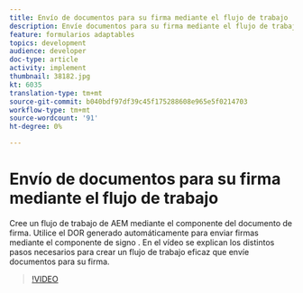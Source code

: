 ```yaml
---
title: Envío de documentos para su firma mediante el flujo de trabajo
description: Envíe documentos para su firma mediante el flujo de trabajo. Cree un flujo de trabajo de AEM mediante el componente del documento de firma. Utilice el DOR generado automáticamente para enviar firmas mediante el componente de signo . En el vídeo se explican los distintos pasos necesarios para crear un flujo de trabajo eficaz que envíe documentos para su firma.
feature: formularios adaptables
topics: development
audience: developer
doc-type: article
activity: implement
thumbnail: 38182.jpg
kt: 6035
translation-type: tm+mt
source-git-commit: b040bdf97df39c45f175288608e965e5f0214703
workflow-type: tm+mt
source-wordcount: '91'
ht-degree: 0%

---
```


# Envío de documentos para su firma mediante el flujo de trabajo

Cree un flujo de trabajo de AEM mediante el componente del documento de firma. Utilice el DOR generado automáticamente para enviar firmas mediante el componente de signo .
En el vídeo se explican los distintos pasos necesarios para crear un flujo de trabajo eficaz que envíe documentos para su firma.

>[!VIDEO](https://video.tv.adobe.com/v/38182/?quality=9&learn=on)